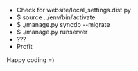 * Check for website/local_settings.dist.py
* $ source ../env/bin/activate
* $ ./manage.py syncdb --migrate
* $ ./manage.py runserver
* ???
* Profit

Happy coding =)